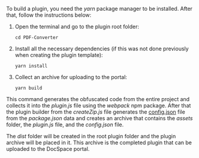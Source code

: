 To build a plugin, you need the *yarn* package manager to be installed. After that, follow the instructions below:

1. Open the terminal and go to the plugin root folder:

   ```
   cd PDF-Converter
   ```

2. Install all the necessary dependencies (if this was not done previously when creating the plugin template):

   ```
   yarn install
   ```

3. Collect an archive for uploading to the portal:

   ```
   yarn build
   ```

This command generates the obfuscated code from the entire project and collects it into the *plugin.js* file using the *webpack* npm package. After that the plugin builder from the *createZip.js* file generates the [config.json](/docspace/pluginssdk/config) file from the *package.json* data and creates an archive that contains the *assets* folder, the *plugin.js* file, and the *config.json* file.

The *dist* folder will be created in the root plugin folder and the plugin archive will be placed in it. This archive is the completed plugin that can be uploaded to the DocSpace portal.
